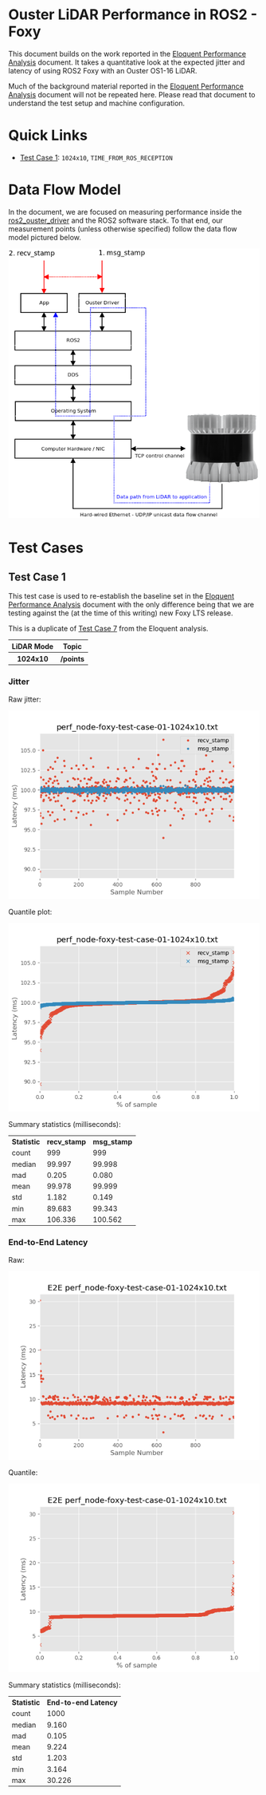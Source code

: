 Ouster LiDAR Performance in ROS2 - Foxy
=======================================
This document builds on the work reported in the [Eloquent Performance
Analysis](./eloquent_perf.md) document. It takes a quantitative look at the
expected jitter and latency of using ROS2 Foxy with an Ouster OS1-16 LiDAR.

Much of the background material reported in the [Eloquent Performance
Analysis](./eloquent_perf.md) document will not be repeated here. Please read
that document to understand the test setup and machine configuration.

# Quick Links

- [Test Case 1](#test-case-1): `1024x10`, `TIME_FROM_ROS_RECEPTION`

# Data Flow Model

In the document, we are focused on measuring performance inside the
[ros2_ouster_driver](https://github.com/SteveMacenski/ros2_ouster_drivers) and
the ROS2 software stack. To that end, our measurement points (unless otherwise
specified) follow the data flow model pictured below.

<div style="text-align:center">

![data_flow_model](./figures/perf-dataflow-model_test-case-4.png)

</div>

# Test Cases

## Test Case 1

This test case is used to re-establish the baseline set in the [Eloquent Performance
Analysis](./eloquent_perf.md) document with the only difference being that we
are testing against the (at the time of this writing) new Foxy LTS release.

This is a duplicate of [Test Case 7](./eloquent_perf.md#test-case-7) from the
Eloquent analysis.

<table>
  <tr>
    <th>LiDAR Mode</th>
    <th>Topic</th>
  </tr>
  <tr>
    <th>1024x10</th>
    <th>/points</th>
  </tr>
</table>

### Jitter

Raw jitter:

<div style="text-align:center">

![test1_raw_jitter](./figures/foxy-test-case-1_1024x10_raw_jitter.png)

</div>

Quantile plot:

<div style="text-align:center">

![test1_q_jitter](./figures/foxy-test-case-1_1024x10_q_jitter.png)

</div>

Summary statistics (milliseconds):

<table>
  <tr>
    <th>Statistic</th>
    <th>recv_stamp</th>
    <th>msg_stamp</th>
  </tr>
  <tr>
    <td>count</td>
    <td>999</td>
    <td>999</td>
  </tr>
  <tr>
    <td>median</td>
    <td>99.997</td>
    <td>99.998</td>
  </tr>
  <tr>
    <td>mad</td>
    <td>0.205</td>
    <td>0.080</td>
  </tr>
  <tr>
    <td>mean</td>
    <td>99.978</td>
    <td>99.999</td>
  </tr>
  <tr>
    <td>std</td>
    <td>1.182</td>
    <td>0.149</td>
  </tr>
  <tr>
    <td>min</td>
    <td>89.683</td>
    <td>99.343</td>
  </tr>
  <tr>
    <td>max</td>
    <td>106.336</td>
    <td>100.562</td>
  </tr>
</table>


### End-to-End Latency

Raw:

<div style="text-align:center">

![test1_raw_e2e](./figures/foxy-test-case-1_1024x10_e2e_raw.png)

</div>


Quantile:

<div style="text-align:center">

![test1_q_e2e](./figures/foxy-test-case-1_1024x10_e2e_q.png)

</div>

Summary statistics (milliseconds):

<table>
  <tr>
    <th>Statistic</th>
    <th>End-to-end Latency</th>
  </tr>
  <tr>
    <td>count</td>
    <td>1000</td>
  </tr>
  <tr>
    <td>median</td>
    <td>9.160</td>
  </tr>
  <tr>
    <td>mad</td>
    <td>0.105</td>
  </tr>
  <tr>
    <td>mean</td>
    <td>9.224</td>
  </tr>
  <tr>
    <td>std</td>
    <td>1.203</td>
  </tr>
  <tr>
    <td>min</td>
    <td>3.164</td>
  </tr>
  <tr>
    <td>max</td>
    <td>30.226</td>
  </tr>
</table>
